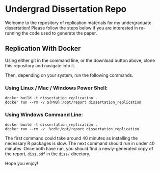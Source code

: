 # Undergrad Dissertation Repo

Welcome to the repository of replication materials for my undergraduate dissertation!
Please follow the steps below if you are interested in re-running the code used to generate the paper.

## Replication With Docker
Using either git in the command line, or the download button above, clone this repository and navigate into it.

Then, depending on your system, run the following commands.

### Using Linux / Mac / Windows Power Shell:
```
docker build -t dissertation_replication .
docker run --rm -v ${PWD}:/opt/report dissertation_replication
```
### Using Windows Command Line:
```
docker build -t dissertation_replication .
docker run --rm -v  %cd%:/opt/report dissertation_replication
```
The first command could take around 40 minutes as installing the necessary R packages is slow.
The next command should run in under 40 minutes.
Once both have run, you should find a newly-generated copy of the report, ```diss.pdf``` in the ```diss/``` directory.

Hope you enjoy!

